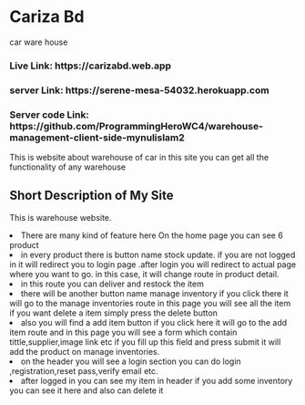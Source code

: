 
<h1>Cariza Bd</h1> 
<p>car ware house</p>
<h3>Live Link: https://carizabd.web.app</h3>
<h3>server Link: https://serene-mesa-54032.herokuapp.com</h3>
<h3>Server code Link: https://github.com/ProgrammingHeroWC4/warehouse-management-client-side-mynulislam2</h3>
<p>This is website about warehouse of car in this site you can get all the functionality of any warehouse</p>
<h2>Short Description of My Site</h2>

<p>This is warehouse website.</p>
<li> There are many kind of feature here On the home page you can see 6 product <br/></li>
<li>in every product there is button name  stock update. if you are not logged in it will redirect you to login page .after login you will redirect to actual page where you want to go. in this case, it will change route in product detail. <br/></li>
<li>in this route you can deliver and restock the item  <br/></li>
<li>there will be another button name manage inventory if you click there it will go to the manage inventories route in this page you will see all the item if you want delete a item simply press the delete button <br/></li>
<li>also you will find a add item button if you click here it will go to the add item route and in this page you will see a form which contain tittle,supplier,image link etc if you fill up this field and press submit it will add the product on manage inventories. <br/></li>
<li>on the header you will see a login section you can do login ,registration,reset pass,verify email etc.<br/></li>
<li>after logged in you can see my item in header if you add some inventory you can see it here and also can delete it</li>